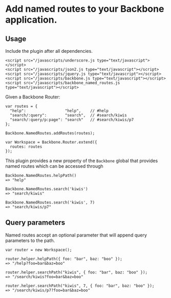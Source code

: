 # Add named routes to your Backbone application.

## Usage

Include the plugin after all dependencies.

    <script src="/javascripts/underscore.js type="text/javascript"></script>
    <script src="/javascripts/json2.js type="text/javascript"></script>
    <script src="/javascripts/jquery.js type="text/javascript"></script>
    <script src="/javascripts/backbone.js type="text/javascript"></script>
    <script src="/javascripts/backbone_named_routes.js type="text/javascript"></script>

Given a Backbone Router:

    var routes = {
      "help":                 "help",    // #help
      "search/:query":        "search",  // #search/kiwis
      "search/:query/p:page": "search"   // #search/kiwis/p7
    };
      
    Backbone.NamedRoutes.addRoutes(routes);

    var Workspace = Backbone.Router.extend({
      routes: routes
    });


This plugin provides a new property of the `Backbone` global that provides named routes
which can be accessed through

    Backbone.NamedRoutes.helpPath()
    => "help"
    
    Backbone.NamedRoutes.search('kiwis')
    => "search/kiwis"
    
    Backbone.NamedRoutes.search('kiwis', 7)
    => "search/kiwis/p7"

## Query parameters

Named routes accept an optional parameter that will append query parameters to the path.

    var router = new Workspace();

    router.helper.helpPath({ foo: "bar", baz: "boo" });
    => "/help?foo=bar&baz=boo"

    router.helper.searchPath("kiwis", { foo: "bar", baz: "boo" });
    => "/search/kiwis?foo=bar&baz=boo"

    router.helper.searchPath("kiwis", 7, { foo: "bar", baz: "boo" });
    => "/search/kiwis/p7?foo=bar&baz=boo"
